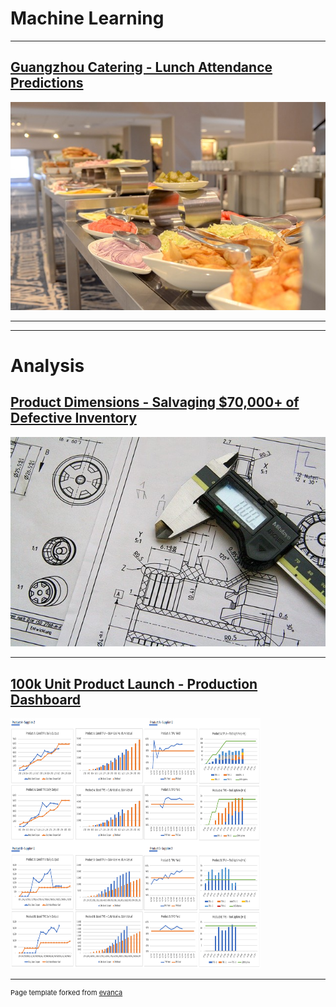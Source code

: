# Machine Learning

---

## [Guangzhou Catering - Lunch Attendance Predictions](projects/gz_catering_v1-4.html)
<img src="images/gz_catering_image.jpg?raw=true"/>


---

---

# Analysis

## [Product Dimensions - Salvaging $70,000+ of Defective Inventory](projects/Product_Tolerances_v1-0.html)
<img src="images/technical-drawing-2.jpg?raw=true"/>

---

## [100k Unit Product Launch - Production Dashboard](projects/Production_Dashboard_v1-0.html) 
<img src="images/dashboard/dashboard-1.png?raw=true" width="400" height="400">


---
<p style="font-size:11px">Page template forked from <a href="https://github.com/evanca/quick-portfolio">evanca</a></p>
<!-- Remove above link if you don't want to attibute -->
